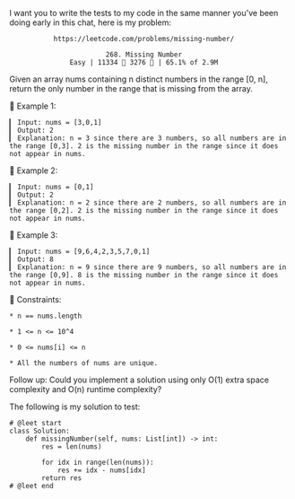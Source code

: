 I want you to write the tests to my code in the same manner you've been doing early in this chat, here is my problem:

               https://leetcode.com/problems/missing-number/
                                      
                            268. Missing Number
                   Easy | 11334  3276  | 65.1% of 2.9M



Given an array nums containing n distinct numbers in the range [0, n], return the only number in the range that is missing from the array.



󰛨 Example 1:

	▎ Input: nums = [3,0,1]
	▎ Output: 2
	▎ Explanation: n = 3 since there are 3 numbers, so all numbers are in the range [0,3]. 2 is the missing number in the range since it does not appear in nums.

󰛨 Example 2:

	▎ Input: nums = [0,1]
	▎ Output: 2
	▎ Explanation: n = 2 since there are 2 numbers, so all numbers are in the range [0,2]. 2 is the missing number in the range since it does not appear in nums.

󰛨 Example 3:

	▎ Input: nums = [9,6,4,2,3,5,7,0,1]
	▎ Output: 8
	▎ Explanation: n = 9 since there are 9 numbers, so all numbers are in the range [0,9]. 8 is the missing number in the range since it does not appear in nums.



 Constraints:

	* n == nums.length
	
	* 1 <= n <= 10^4
	
	* 0 <= nums[i] <= n
	
	* All the numbers of nums are unique.



Follow up: Could you implement a solution using only O(1) extra space complexity and O(n) runtime complexity?






The following is my solution to test:

```
# @leet start
class Solution:
    def missingNumber(self, nums: List[int]) -> int:
        res = len(nums)

        for idx in range(len(nums)):
            res += idx - nums[idx]
        return res
# @leet end
```
